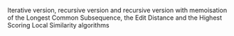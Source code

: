 Iterative version, recursive version and recursive version with memoisation of the Longest Common Subsequence, the Edit Distance and the Highest Scoring Local Similarity algorithms
